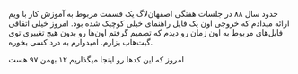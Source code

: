حدود سال ۸۸ در جلسات هفتگی اصفهان‌لاگ یک قسمت مربوط به آموزش کار با ویم ارائه میدادم که خروجی اون یک فایل راهنمای خیلی کوچیک شده بود. امروز خیلی اتفاقی فایل‌های مربوط به اون زمان رو دیدم که تصمیم گرفتم اون‌ها رو بدون هیچ تغییری توی گیت‌هاب بزارم. امیدوارم به درد کسی بخوره.

امروز که این کدها رو اینجا میگذاریم ۱۲ بهمن ۹۷ هست
